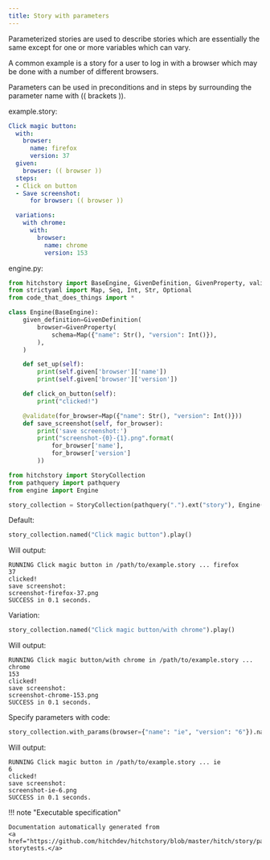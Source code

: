 ```yaml
---
title: Story with parameters
---
```




Parameterized stories are used to describe stories
which are essentially the same except for one or more
variables which can vary.

A common example is a story for a user to log in with
a browser which may be done with a number of different
browsers.

Parameters can be used in preconditions and in steps
by surrounding the parameter name with (( brackets )).




example.story:

```yaml
Click magic button:
  with:
    browser:
      name: firefox
      version: 37
  given:
    browser: (( browser ))
  steps:
  - Click on button
  - Save screenshot:
      for browser: (( browser ))

  variations:
    with chrome:
      with:
        browser:
          name: chrome
          version: 153

```









engine.py:

```python
from hitchstory import BaseEngine, GivenDefinition, GivenProperty, validate
from strictyaml import Map, Seq, Int, Str, Optional
from code_that_does_things import *

class Engine(BaseEngine):
    given_definition=GivenDefinition(
        browser=GivenProperty(
            schema=Map({"name": Str(), "version": Int()}),
        ),
    )

    def set_up(self):
        print(self.given['browser']['name'])
        print(self.given['browser']['version'])

    def click_on_button(self):
        print("clicked!")

    @validate(for_browser=Map({"name": Str(), "version": Int()}))
    def save_screenshot(self, for_browser):
        print('save screenshot:')
        print("screenshot-{0}-{1}.png".format(
            for_browser['name'],
            for_browser['version']
        ))

```



```python
from hitchstory import StoryCollection
from pathquery import pathquery
from engine import Engine

story_collection = StoryCollection(pathquery(".").ext("story"), Engine())

```




Default:




```python
story_collection.named("Click magic button").play()

```

Will output:
```
RUNNING Click magic button in /path/to/example.story ... firefox
37
clicked!
save screenshot:
screenshot-firefox-37.png
SUCCESS in 0.1 seconds.
```






Variation:




```python
story_collection.named("Click magic button/with chrome").play()

```

Will output:
```
RUNNING Click magic button/with chrome in /path/to/example.story ... chrome
153
clicked!
save screenshot:
screenshot-chrome-153.png
SUCCESS in 0.1 seconds.
```






Specify parameters with code:




```python
story_collection.with_params(browser={"name": "ie", "version": "6"}).named("Click magic button").play()

```

Will output:
```
RUNNING Click magic button in /path/to/example.story ... ie
6
clicked!
save screenshot:
screenshot-ie-6.png
SUCCESS in 0.1 seconds.
```











!!! note "Executable specification"

    Documentation automatically generated from 
    <a href="https://github.com/hitchdev/hitchstory/blob/master/hitch/story/parameterization.story">parameterization.story
    storytests.</a>

